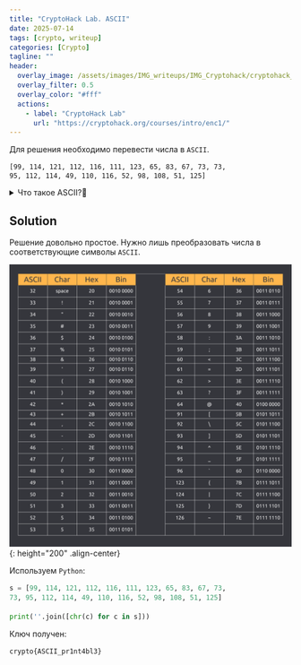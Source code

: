 ```yaml
---
title: "CryptoHack Lab. ASCII"
date: 2025-07-14
tags: [crypto, writeup]  
categories: [Crypto]
tagline: ""
header:
  overlay_image: /assets/images/IMG_writeups/IMG_Cryptohack/cryptohack_logo.webp
  overlay_filter: 0.5 
  overlay_color: "#fff"
  actions:
    - label: "СryptoHack Lab"
      url: "https://cryptohack.org/courses/intro/enc1/"
---
```


Для решения необходимо перевести числа в `ASCII`.

```
[99, 114, 121, 112, 116, 111, 123, 65, 83, 67, 73, 73, 
95, 112, 114, 49, 110, 116, 52, 98, 108, 51, 125]
```

<details>
<summary>Что такое ASCII?🤔</summary> <br>
  
<a href='https://ru.wikipedia.org/wiki/ASCII' target="_blank">ASCII</a> — это 7-битная кодировка, способная представить 128 различных символов. К этим символам относятся английские (и только они) буквы (как строчные, так и заглавные), цифры, знаки препинания и набор управляющих кодов, используемых для специальных целей, например, для обозначения конца строки или конца файла. 

</details>

## Solution

Решение довольно простое. Нужно лишь преобразовать числа в соответствующие символы `ASCII`. 

![IMG](/assets/images/IMG_writeups/IMG_Cryptohack/IMG_ascii/1.png){: height="200" .align-center}


Используем `Python`:

```python
s = [99, 114, 121, 112, 116, 111, 123, 65, 83, 67, 73, 
73, 95, 112, 114, 49, 110, 116, 52, 98, 108, 51, 125]

print(''.join([chr(c) for c in s]))
```

Ключ получен:

```
crypto{ASCII_pr1nt4bl3}
```

